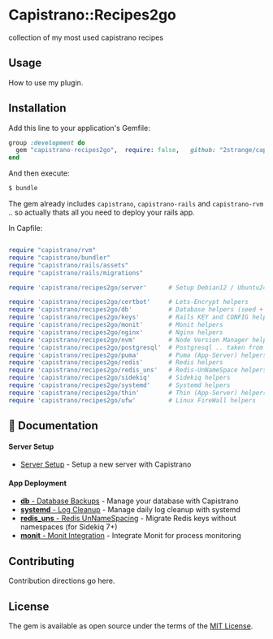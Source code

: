 # Capistrano::Recipes2go

collection of my most used capistrano recipes

## Usage
How to use my plugin.

## Installation
Add this line to your application's Gemfile:

```ruby
group :development do
  gem "capistrano-recipes2go",  require: false,   github: "2strange/capistrano-recipes2go"
end
```

And then execute:
```bash
$ bundle
```

The gem already includes `capistrano`, `capistrano-rails` and `capistrano-rvm` .. so actually thats all you need to deploy your rails app.


In Capfile:
```ruby

require "capistrano/rvm"
require "capistrano/bundler"
require "capistrano/rails/assets"
require "capistrano/rails/migrations"

require 'capistrano/recipes2go/server'      # Setup Debian12 / Ubuntu24 server tasks

require 'capistrano/recipes2go/certbot'     # Lets-Encrypt helpers
require 'capistrano/recipes2go/db'          # Database helpers (seed + yaml_db tasks)
require 'capistrano/recipes2go/keys'        # Rails KEY and CONFIG helpers
require 'capistrano/recipes2go/monit'       # Monit helpers
require 'capistrano/recipes2go/nginx'       # Nginx helpers
require 'capistrano/recipes2go/nvm'         # Node Version Manager helpers
require 'capistrano/recipes2go/postgresql'  # Postgresql .. taken from capistrano-postgresql, which is not maintained anymore
require 'capistrano/recipes2go/puma'        # Puma (App-Server) helpers
require 'capistrano/recipes2go/redis'       # Redis helpers
require 'capistrano/recipes2go/redis_uns'   # Redis-UnNameSpace helpers (Sidekiq 7+)
require 'capistrano/recipes2go/sidekiq'     # Sidekiq helpers
require 'capistrano/recipes2go/systemd'     # Systemd helpers
require 'capistrano/recipes2go/thin'        # Thin (App-Server) helpers
require 'capistrano/recipes2go/ufw'         # Linux FireWall helpers


```

## 📜 Documentation

#### Server Setup

- [Server Setup](docs/server.md) - Setup a new server with Capistrano


#### App Deployment

- [**db** - Database Backups](docs/db.md) - Manage your database with Capistrano
- [**systemd** - Log Cleanup](docs/systemd.md) - Manage daily log cleanup with systemd
- [**redis_uns** - Redis UnNameSpacing](docs/redis_uns.md) - Migrate Redis keys without namespaces (for Sidekiq 7+)
- [**monit** - Monit Integration](docs/monit.md) - Integrate Monit for process monitoring




## Contributing
Contribution directions go here.

## License
The gem is available as open source under the terms of the [MIT License](https://opensource.org/licenses/MIT).
